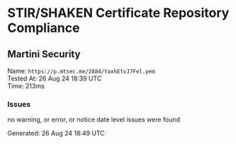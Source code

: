 # STIR/SHAKEN Certificate Repository Compliance

## Martini Security

Name: `https://p.mtsec.me/2884/YaxhEtvJ7Fel.pem`\
Tested At: 26 Aug 24 18:39 UTC\
Time: 213ms

### Issues

no warning, or error, or notice date level issues were found

Generated: 26 Aug 24 18:49 UTC